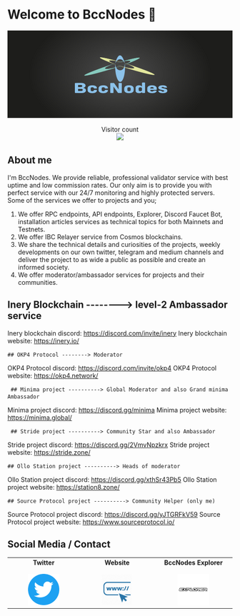 # Welcome to BccNodes :wave:

<img src="banner.png">

<p align="center"> 
  Visitor count<br>
  <img src="https://profile-counter.glitch.me/berkcanode/count.svg" />
</p>

## About me

I'm BccNodes. We provide reliable, professional validator service with best uptime and low commission rates. Our only aim is to provide you with perfect service with our 24/7 monitoring and highly protected servers. Some of the services we offer to projects and you;

 1. We offer RPC endpoints, API endpoints, Explorer, Discord Faucet Bot, installation articles services as technical topics for both Mainnets and Testnets.
 2. We offer IBC Relayer service from Cosmos blockchains.
 3. We share the technical details and curiosities of the projects, weekly developments on our own twitter, telegram and medium channels and deliver the project to as wide a public as possible and create an informed society.
 4. We offer moderator/ambassador services for projects and their communities.

## Inery Blockchain --------> level-2 Ambassador service

Inery blockchain discord: 
https://discord.com/invite/inery
Inery blockchain website:
https://inery.io/

    ## OKP4 Protocol --------> Moderator

OKP4 Protocol discord: 
https://discord.com/invite/okp4
OKP4 Protocol website: 
https://okp4.network/


     ## Minima project ----------> Global Moderator and also Grand minima Ambassador

Minima project discord: 
https://discord.gg/minima
Minima project website: 
https://minima.global/

     ## Stride project ----------> Community Star and also Ambassador

Stride project discord: 
https://discord.gg/2VmvNpzkrx
Stride project website: 
https://stride.zone/

    ## Ollo Station project ----------> Heads of moderator

Ollo Station project discord: 
https://discord.gg/xthSr43Pb5
Ollo Station project website: 
https://station8.zone/

    ## Source Protocol project ----------> Community Helper (only me)

Source Protocol project discord: 
https://discord.gg/yJTGRFkV59
Source Protocol project website: 
https://www.sourceprotocol.io/



## Social Media / Contact

<table width="900px" align="center">
    <tbody>
        <tr valign="top">
            <td width="300px" align="center">
            <span><strong>Twitter</strong></span><br><br />
            <a href="https://twitter.com/bccnodes" target="_blank" rel="noopener noreferrer">
            <img height="70px" src="twitter.png">
            </td>
            <td width="300px" align="center">
            <span><strong>Website</strong></span><br><br />
            <a href="https://bccnodes.com/" target="_blank" rel="noopener noreferrer">
            <img height="70px" src="web.png">
            </td>
            <td width="300px" align="center">
            <span><strong>BccNodes Explorer</strong></span><br><br />
            <a href="https://explorer.bccnodes.com/" target="_blank" rel="noopener noreferrer">
            <img height="70px" src="exp (1).png">
            </td>
        </tr>
    </tbody>
</table>



